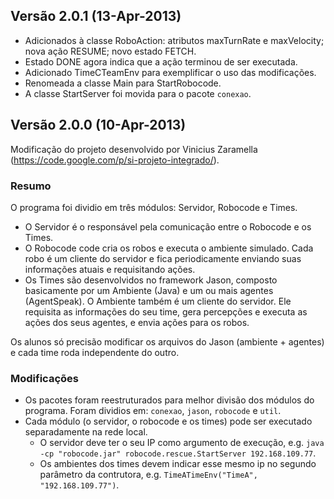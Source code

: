 ## Versão 2.0.1 (13-Apr-2013)

* Adicionados à classe RoboAction: atributos maxTurnRate e maxVelocity; nova ação RESUME; novo estado FETCH.
* Estado DONE agora indica que a ação terminou de ser executada.
* Adicionado TimeCTeamEnv para exemplificar o uso das modificações.
* Renomeada a classe Main para StartRobocode.
* A classe StartServer foi movida para o pacote ``conexao``.

## Versão 2.0.0 (10-Apr-2013)

Modificação do projeto desenvolvido por Vinicius Zaramella (https://code.google.com/p/si-projeto-integrado/).

### Resumo

O programa foi dividio em três módulos: Servidor, Robocode e Times.
* O Servidor é o responsável pela comunicação entre o Robocode e os Times.
* O Robocode code cria os robos e executa o ambiente simulado. Cada robo é um cliente do servidor e fica periodicamente enviando suas informações atuais e requisitando ações.
* Os Times são desenvolvidos no framework Jason, composto basicamente por um Ambiente (Java) e um ou mais agentes (AgentSpeak). O Ambiente também é um cliente do servidor. Ele requisita as informações do seu time, gera percepções e executa as ações dos seus agentes, e envia ações para os robos. 

Os alunos só precisão modificar os arquivos do Jason (ambiente + agentes) e cada time roda independente do outro.

### Modificações
* Os pacotes foram reestruturados para melhor divisão dos módulos do programa. Foram dividios em: ``conexao``, ``jason``, ``robocode`` e ``util``.
* Cada módulo (o servidor, o robocode e os times)  pode ser executado separadamente na rede local.
	* O servidor deve ter o seu IP como argumento de execução, e.g. ``java -cp "robocode.jar" robocode.rescue.StartServer 192.168.109.77``.
	* Os ambientes dos times devem indicar esse mesmo ip no segundo parâmetro da contrutora, e.g. ``TimeATimeEnv("TimeA", "192.168.109.77")``.


